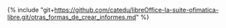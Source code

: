 {% include "git+https://github.com/catedu/libreOffice-la-suite-ofimatica-libre.git/otras_formas_de_crear_informes.md" %}